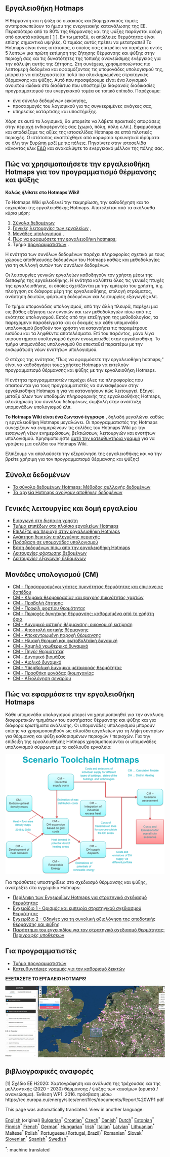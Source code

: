 <h2> Εργαλειοθήκη Hotmaps </h2><p> Η θέρμανση και η ψύξη σε οικιακούς και βιομηχανικούς τομείς αντιπροσωπεύουν το ήμισυ της ενεργειακής κατανάλωσης της ΕΕ. Περισσότερο από το 80% της θέρμανσης και της ψύξης παράγεται ακόμη από ορυκτά καύσιμα [ <a href="#References">1</a> ]. Εν τω μεταξύ, οι απώλειες θερμότητας είναι επίσης σημαντικά υψηλές. Ο τομέας αυτός πρέπει να μετατραπεί! Το Hotmaps είναι ένας ιστότοπος, ο οποίος σας επιτρέπει να παρέχετε εντός 5 λεπτών μια πρώτη εκτίμηση της ζήτησης θέρμανσης και ψύξης στην περιοχή σας και τις δυνατότητες της τοπικής ανανεώσιμης ενέργειας για την κάλυψη αυτής της ζήτησης. Στη συνέχεια, χρησιμοποιώντας πιο λεπτομερή δεδομένα και εφαρμόζοντας τις υπομονάδες υπολογισμού της, μπορείτε να επεξεργαστείτε πολύ πιο ολοκληρωμένες στρατηγικές θέρμανσης και ψύξης. Αυτό που προσφέρουμε είναι ένα λογισμικό ανοικτού κώδικα στο διαδίκτυο που υποστηρίζει διαφανείς διαδικασίες προγραμματισμού του ενεργειακού τομέα σε τοπικό επίπεδο. Παρέχουμε: </p><ul><li> ένα σύνολο δεδομένων εκκίνησης, </li><li> προσαρμογές του λογισμικού για τις συγκεκριμένες ανάγκες σας, </li><li> υπηρεσίες κατάρτισης και υποστήριξης. </li></ul><p> Χάρη σε αυτό το λογισμικό, θα μπορείτε να λάβετε πρακτικές αποφάσεις στην περιοχή ενδιαφέροντός σας (χωριό, πόλη, πόλη κ.λπ.). Εφαρμόσαμε και αποδείξαμε τις αξίες της ιστοσελίδας Hotmaps σε επτά πιλοτικές περιοχές. Ο ιστότοπος αναπτύχθηκε από κορυφαία ερευνητικά ιδρύματα σε όλη την Ευρώπη μαζί με τις πόλεις. Πηγαίνετε στην ιστοσελίδα κάνοντας κλικ <a href="https://www.hotmaps.hevs.ch/map">ΕΔΩ</a> και ανακαλύψτε το ενεργειακό μέλλον της πόλης σας. </p><h2> Πώς να χρησιμοποιήσετε την εργαλειοθήκη Hotmaps για τον προγραμματισμό θέρμανσης και ψύξης </h2><p> <strong>Καλώς ήλθατε στο Hotmaps Wiki!</strong> </p><p> Το Hotmaps Wiki φιλοξενεί την τεκμηρίωση, την καθοδήγηση και το εγχειρίδιο της εργαλειοθήκης Hotmaps. Αποτελείται από τα ακόλουθα κύρια μέρη: </p><ol><li> <a href="#Data-sets">Σύνολα δεδομένων</a> </li><li> <a href="#General-tool-functionalities-and-structure">Γενικές λειτουργίες των εργαλείων</a> , </li><li> <a href="#Calculation-modules-cm">Μονάδες υπολογισμού</a> , </li><li> <a href="#How-to-apply-Hotmaps-toolbox">Πώς να εφαρμόσετε την εργαλειοθήκη hotmaps;</a> </li><li> Τμήμα <a href="#For-developers">προγραμματιστών</a> . </li></ol><p> Η ενότητα των συνόλων δεδομένων παρέχει πληροφορίες σχετικά με τους χώρους αποθήκευσης δεδομένων του Hotmaps καθώς και μεθοδολογίες για τη συλλογή αυτών των συνόλων δεδομένων. </p><p> Οι λειτουργίες γενικών εργαλείων καθοδηγούν τον χρήστη μέσω της διεπαφής της εργαλειοθήκης. Η ενότητα καλύπτει όλες τις γενικές πτυχές της εργαλειοθήκης, οι οποίες σχετίζονται με την εμπειρία του χρήστη, π.χ. πλοήγηση σε διάφορα μέρη της εργαλειοθήκης, επιλογή στρώματος, ανάκτηση δεικτών, φόρτωση δεδομένων και λειτουργίες εξαγωγής κλπ. </p><p> Το τμήμα υπομονάδας υπολογισμού, από την άλλη πλευρά, παρέχει μια εις βάθος εξήγηση των εννοιών και των μεθοδολογιών πίσω από τις ενότητες υπολογισμού. Εκτός από την επεξήγηση της μεθοδολογίας, τα παρεχόμενα παραδείγματα και οι δοκιμές για κάθε υπομονάδα υπολογισμού βοηθούν τον χρήστη να κατανοήσει τις παραμέτρους εισόδου και τα ληφθέντα αποτελέσματα. Επί του παρόντος, μόνο λίγα υποσυστήματα υπολογισμού έχουν ενσωματωθεί στην εργαλειοθήκη. Το τμήμα υπομονάδας υπολογισμού θα επεκταθεί περαιτέρω με την ενσωμάτωση νέων ενοτήτων υπολογισμού. </p><p> Ο στόχος της ενότητας &quot;Πώς να εφαρμόσετε την εργαλειοθήκη hotmaps;&quot; είναι να καθοδηγήσει τους χρήστες Hotmaps να εκτελούν προγραμματισμό θέρμανσης και ψύξης με την εργαλειοθήκη Hotmaps. </p><p> Η ενότητα προγραμματιστών περιέχει όλες τις πληροφορίες που απαιτούνται για τους προγραμματιστές να συνεισφέρουν στην εργαλειοθήκη Hotmaps ή για να κατανοήσουν πώς λειτουργεί. Εξηγεί μεταξύ όλων των υποδομών πληροφορικής της εργαλειοθήκης Hotmaps, ολοκλήρωση του συνόλου δεδομένων, συμβολή στην ανάπτυξη υπομονάδων υπολογισμού κλπ. </p><p> <strong>Το Hotmaps Wiki είναι ένα ζωντανό έγγραφο</strong> , δηλαδή μεγαλώνει καθώς η εργαλειοθήκη Hotmaps μεγαλώνει. Οι προγραμματιστές της Hotmaps συνεχίζουν να ενημερώνουν τις σελίδες του Hotmaps Wiki με την εισαγωγή νέων ενημερώσεων, βελτιώσεων, λειτουργιών και ενοτήτων υπολογισμού. Χρησιμοποιήστε <a href="https://github.com/HotMaps/hotmaps_wiki/wiki/Guidelines-for-writing-a-Hotmaps-Wiki-page">αυτή την κατευθυντήρια γραμμή</a> για να γράψετε μια σελίδα του Hotmaps Wiki. </p><p> Ελπίζουμε να απολαύσετε την εξερεύνηση της εργαλειοθήκης και να την βρείτε χρήσιμη για τον προγραμματισμό θέρμανσης και ψύξης! </p><h2> Σύνολα δεδομένων </h2><ul><li> <a href="Hotmaps-data-set-method-of-data-collection">Το σύνολο δεδομένων Hotmaps: Μέθοδος συλλογής δεδομένων</a> </li><li> <a href="Hotmaps-open-data-repositories">Τα αρχεία Hotmaps ανοίγουν αποθήκες δεδομένων</a> </li></ul><h2> Γενικές λειτουργίες και δομή εργαλείου </h2><ul><li> <a href="Introduction-to-user-interface">Εισαγωγή στη διεπαφή χρήστη</a> </li><li> <a href="Layers-section-in-the-Hotmaps-toolbox">Τμήμα επιπέδων στο πλαίσιο εργαλείων Hotmaps</a> </li><li> <a href="Select-a-region-in-the-Hotmaps-toolbox">Επιλέξτε μια περιοχή στην εργαλειοθήκη Hotmaps</a> </li><li> <a href="Retrieve-indicators-of-a-selected-area">Ανάκτηση δεικτών επιλεγμένης περιοχής</a> </li><li> <a href="Access-to-calculation-modules">Πρόσβαση σε υπομονάδες υπολογισμού</a> </li><li> <a href="Database-behind-the-Hotmaps-toolbox">Βάση δεδομένων πίσω από την εργαλειοθήκη Hotmaps</a> </li><li> <a href="Data-upload-functionalities">Λειτουργίες φόρτωσης δεδομένων</a> </li><li> <a href="Data-export-functionalities">Λειτουργίες εξαγωγής δεδομένων</a> </li></ul><h2> Μονάδες υπολογισμού (CM) </h2><ul><li> <a href="CM-Customized-heat-and-floor-area-density-maps">CM - Προσαρμοσμένοι χάρτες πυκνότητας θερμότητας και επιφάνειας δαπέδου</a> </li><li> <a href="CM-Scale-heat-and-cool-density-maps">CM - Κλίμακα θερμοκρασίας και ψυχρής πυκνότητας χαρτών</a> </li><li> <a href="CM-Demand-projection">CM - Προβολή ζήτησης</a> </li><li> <a href="CM-Heat-load-profiles">CM - Προφίλ φορτίου θερμότητας</a> </li><li> <a href="CM-District-heating-potential-areas-user-defined-thresholds">CM - Περιοχές δυνητικής θέρμανσης: καθορισμένα από το χρήστη όρια</a> </li><li> <a href="CM-District-heating-potential-economic-assessment">CM - Δυναμικό αστικής θέρμανσης: οικονομική εκτίμηση</a> </li><li> <a href="CM-District-heating-supply-dispatch">CM - Αποστολή αστικής θέρμανσης</a> </li><li> <a href="CM-Decentral-heating-supply">CM - Αποκεντρωμένη παροχή θέρμανσης</a> </li><li> <a href="CM-Solar-thermal-and-PV-potential">CM - Ηλιακή θερμική και φωτοβολταϊκή δυναμική</a> </li><li> <a href="CM-Shallow-geothermal-potential">CM - Χαμηλό γεωθερμικό δυναμικό</a> </li><li> <a href="CM-Heat-source-potential">CM - Πηγές θερμότητας</a> </li><li> <a href="CM-Biomass-potential">CM - Δυναμικό βιομάζας</a> </li><li> <a href="CM-Wind-potential">CM - Αιολικό δυναμικό</a> </li><li> <a href="CM-Excess-heat-transport-potential">CM - Υπερβολική δυναμικό μεταφοράς θερμότητας</a> </li><li> <a href="CM-add-industry-plant">CM - Προσθήκη μονάδας βιομηχανίας</a> </li><li> <a href="CM-Scenario-assessment">CM - Αξιολόγηση σεναρίου</a> </li></ul><h2> Πώς να εφαρμόσετε την εργαλειοθήκη Hotmaps </h2><p> Κάθε υπομονάδα υπολογισμού μπορεί να χρησιμοποιηθεί για την ανάλυση διαφορετικών τμημάτων του συστήματος θέρμανσης και ψύξης και για διάφορα ερωτήματα ανάλυσης. Οι υπομονάδες υπολογισμού μπορούν επίσης να χρησιμοποιηθούν ως αλυσίδα εργαλείων για τη λήψη σεναρίων για θέρμανση και ψύξη καθορισμένων περιοχών / περιοχών. Για την επίδειξη της εργαλειοθήκης Hotmaps χρησιμοποιούνται οι υπομονάδες υπολογισμού σύμφωνα με το ακόλουθο εργαλείο: </p><p><img alt="" src="https://github.com/HotMaps/hotmaps_wiki/blob/master/Images/Hotmaps_toolchain_2019-05-09.png"/></p><p> Για πρόσθετες υποστηρίξεις στο σχεδιασμό θέρμανσης και ψύξης, ανατρέξτε στο εγχειρίδιο Hotmaps: </p><ul><li> <a href="https://www.hotmaps-project.eu/wp-content/uploads/2019/04/Summary-Hotmaps-Handbook.pdf">Περίληψη των Εγχειριδίων Hotmaps για στρατηγικό σχεδιασμό θερμότητας</a> </li><li> <a href="https://vbn.aau.dk/da/publications/definition-amp-experiences-of-strategic-heat-planning">Εγχειρίδιο 1 - Ορισμός και εμπειρία στρατηγικού σχεδιασμού θερμότητας</a> </li><li> <a href="https://vbn.aau.dk/da/publications/guidance-for-the-comprehensive-assessment-of-efficient-heating-an">Εγχειρίδιο 2 - Οδηγίες για τη συνολική αξιολόγηση της αποδοτικής θέρμανσης και ψύξης</a> </li><li> <a href="https://vbn.aau.dk/da/publications/appendix-report-to-the-hotmaps-handbook-for-strategic-heat-planni">Παράρτημα του εγχειριδίου για τον στρατηγικό σχεδιασμό θερμότητας: Περιγραφές υποθέσεων</a> </li></ul><h2> Για προγραμματιστές </h2><ul><li> <a href="Developers">Τμήμα προγραμματιστών</a> </li><li> <a href="Guidelines-for-defining-indicators">Κατευθυντήριες γραμμές για τον καθορισμό δεικτών</a> </li></ul><p> <strong>ΕΞΕΤΑΣΕΤΕ ΤΟ ΕΡΓΑΛΕΙΟ HOTMAPS!</strong> </p><p><img alt="" src="https://github.com/HotMaps/hotmaps_wiki/blob/master/Images/Hotmaps_test.JPG"/></p><h2> βιβλιογραφικές αναφορές </h2><p> [1] Σχέδιο ΕΕ H2020: Χαρτογράφηση και ανάλυση της τρέχουσας και της μελλοντικής (2020 - 2030) θέρμανσης / ψύξης των καυσίμων (ορυκτά / ανανεώσιμα). Έκθεση WP1. 2016. πρόσβαση μέσω https://ec.europa.eu/energy/sites/ener/files/documents/Report%20WP1.pdf </p>

This page was automatically translated. View in another language:

[English](en-Home) (original) [Bulgarian](bg-Home)<sup>\*</sup> [Croatian](hr-Home)<sup>\*</sup> [Czech](cs-Home)<sup>\*</sup> [Danish](da-Home)<sup>\*</sup> [Dutch](nl-Home)<sup>\*</sup> [Estonian](et-Home)<sup>\*</sup> [Finnish](fi-Home)<sup>\*</sup> [French](fr-Home)<sup>\*</sup> [German](de-Home)<sup>\*</sup>  [Hungarian](hu-Home)<sup>\*</sup> [Irish](ga-Home)<sup>\*</sup> [Italian](it-Home)<sup>\*</sup> [Latvian](lv-Home)<sup>\*</sup> [Lithuanian](lt-Home)<sup>\*</sup> [Maltese](mt-Home)<sup>\*</sup> [Polish](pl-Home)<sup>\*</sup> [Portuguese (Portugal, Brazil)](pt-Home)<sup>\*</sup> [Romanian](ro-Home)<sup>\*</sup> [Slovak](sk-Home)<sup>\*</sup> [Slovenian](sl-Home)<sup>\*</sup> [Spanish](es-Home)<sup>\*</sup> [Swedish](sv-Home)<sup>\*</sup> 

<sup>\*</sup>: machine translated

